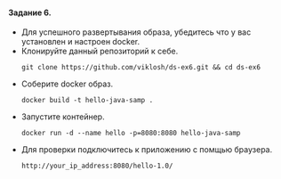 #### Задание 6.
- Для успешного развертывания образа, убедитесь что у вас установлен и настроен docker.
- Клонируйте данный репозиторий к себе.
    ```
    git clone https://github.com/viklosh/ds-ex6.git && cd ds-ex6
    ```
- Соберите docker образ.
    ```
    docker build -t hello-java-samp .
    ```
- Запустите контейнер.
    ```
    docker run -d --name hello -p=8080:8080 hello-java-samp
    ```
- Для проверки подключитесь к приложению с помщью браузера.
    ```
    http://your_ip_address:8080/hello-1.0/
    ```